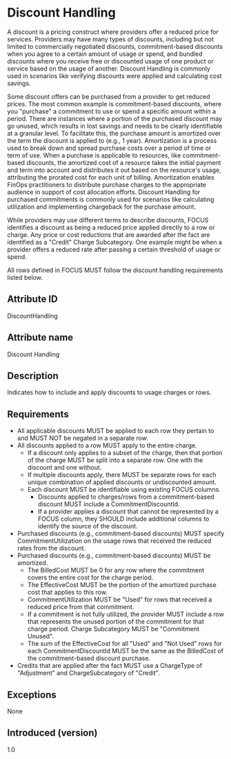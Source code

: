 # Discount Handling

A discount is a pricing construct where providers offer a reduced price for services. Providers may have many types of discounts, including but not limited to commercially negotiated discounts, commitment-based discounts when you agree to a certain amount of usage or spend, and bundled discounts where you receive free or discounted usage of one product or service based on the usage of another. Discount Handling is commonly used in scenarios like verifying discounts were applied and calculating cost savings.

Some discount offers can be purchased from a provider to get reduced prices. The most common example is commitment-based discounts, where you "purchase" a commitment to use or spend a specific amount within a period. There are instances where a portion of the purchased discount may go unused, which results in lost savings and needs to be clearly identifiable at a granular level. To facilitate this, the purchase amount is amortized over the term the discount is applied to (e.g., 1 year). Amortization is a process used to break down and spread purchase costs over a period of time or term of use. When a purchase is applicable to resources, like commitment-based discounts, the amortized cost of a resource takes the initial payment and term into account and distributes it out based on the resource's usage, attributing the prorated cost for each unit of billing. Amortization enables FinOps practitioners to distribute purchase charges to the appropriate audience in support of cost allocation efforts. Discount Handling for purchased commitments is commonly used for scenarios like calculating utilization and implementing chargeback for the purchase amount.

While providers may use different terms to describe discounts, FOCUS identifies a discount as being a reduced price applied directly to a row or charge. Any price or cost reductions that are awarded after the fact are identified as a "Credit" Charge Subcategory. One example might be when a provider offers a reduced rate after passing a certain threshold of usage or spend.

All rows defined in FOCUS MUST follow the discount handling requirements listed below.

## Attribute ID

DiscountHandling

## Attribute name

Discount Handling

## Description

Indicates how to include and apply discounts to usage charges or rows.

## Requirements

* All applicable discounts MUST be applied to each row they pertain to and MUST NOT be negated in a separate row.
* All discounts applied to a row MUST apply to the entire charge. 
  * If a discount only applies to a subset of the charge, then that portion of the charge MUST be split into a separate row. One with the discount and one without.
  * If multiple discounts apply, there MUST be separate rows for each unique combination of applied discounts or undiscounted amount.
  * Each discount MUST be identifiable using existing FOCUS columns. 
    * Discounts applied to charges/rows from a commitment-based discount MUST include a CommitmentDiscountId.
    * If a provider applies a discount that cannot be represented by a FOCUS column, they SHOULD include additional columns to identify the source of the discount.
* Purchased discounts (e.g., commitment-based discounts) MUST specify CommitmentUtilization on the usage rows that received the reduced rates from the discount. 
* Purchased discounts (e.g., commitment-based discounts) MUST be amortized.
  * The BilledCost MUST be 0 for any row where the commitment covers the entire cost for the charge period.
  * The EffectiveCost MUST be the portion of the amortized purchase cost that applies to this row.
  * CommitmentUtilization MUST be "Used" for rows that received a reduced price from that commitment.
  * If a commitment is not fully utilized, the provider MUST include a row that represents the unused portion of the commitment for that charge period. Charge Subcategory MUST be "Commitment Unused".
  * The sum of the EffectiveCost for all "Used" and "Not Used" rows for each CommitmentDiscountId MUST be the same as the BilledCost of the commitment-based discount purchase.
* Credits that are applied after the fact MUST use a ChargeType of "Adjustment" and ChargeSubcategory of "Credit".

## Exceptions

None

## Introduced (version)

1.0

